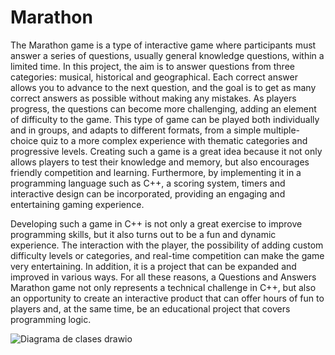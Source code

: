 # Marathon
The Marathon game is a type of interactive game where participants must answer a series of questions, usually general knowledge questions, within a limited time. In this project, the aim is to answer questions from three categories: musical, historical and geographical. Each correct answer allows you to advance to the next question, and the goal is to get as many correct answers as possible without making any mistakes. As players progress, the questions can become more challenging, adding an element of difficulty to the game. This type of game can be played both individually and in groups, and adapts to different formats, from a simple multiple-choice quiz to a more complex experience with thematic categories and progressive levels. Creating such a game is a great idea because it not only allows players to test their knowledge and memory, but also encourages friendly competition and learning. Furthermore, by implementing it in a programming language such as C++, a scoring system, timers and interactive design can be incorporated, providing an engaging and entertaining gaming experience.

Developing such a game in C++ is not only a great exercise to improve programming skills, but it also turns out to be a fun and dynamic experience. The interaction with the player, the possibility of adding custom difficulty levels or categories, and real-time competition can make the game very entertaining. In addition, it is a project that can be expanded and improved in various ways. For all these reasons, a Questions and Answers Marathon game not only represents a technical challenge in C++, but also an opportunity to create an interactive product that can offer hours of fun to players and, at the same time, be an educational project that covers programming logic.


![Diagrama de clases drawio](https://github.com/user-attachments/assets/2b11c6e6-0a30-4961-9849-ae6afd64f9df)



 
